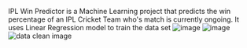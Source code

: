IPL Win Predictor is a Machine Learning project that predicts the win percentage of an IPL Cricket Team who's match is currently ongoing.
It uses Linear Regression model to train the data set
![image](https://github.com/Niraj-Senpai/IPL-Predictor/assets/86838491/7b4a00d4-4f15-41a4-94f0-51f959dea23b)
![image](https://github.com/Niraj-Senpai/IPL-Predictor/assets/86838491/b1dfb2af-2bcc-4be0-a0cc-831d1ab7db69)
![data clean image](https://github.com/Niraj-Senpai/IPL-Predictor/assets/86838491/4f19ccdd-54ca-49ba-8933-3c519db18281)
